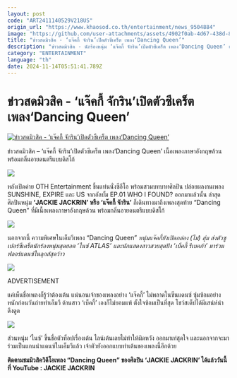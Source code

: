 ```yaml
---
layout: post
code: "ART2411140529V218US"
origin_url: "https://www.khaosod.co.th/entertainment/news_9504884"
image: "https://github.com/user-attachments/assets/4902f0ab-4d67-438d-8b2b-41ff9bf6a3f5"
title: "ข่าวสดมิวสิค - ‘แจ๊คกี้ จักริน’เปิดตัวซีเคร็ต เพลง‘Dancing Queen’"
description: "ข่าวสดมิวสิค - นักร้องหนุ่ม ‘แจ๊คกี้ จักริน’เปิดตัวซีเคร็ต เพลง‘Dancing Queen’ เนื้อเพลงภาษาอังกฤษล้วน พร้อมกลิ่นอายดนตรีแบบดิสโก้"
category: "ENTERTAINMENT"
language: "th"
date: 2024-11-14T05:51:41.789Z
---
```


# ข่าวสดมิวสิค - ‘แจ๊คกี้ จักริน’เปิดตัวซีเคร็ต เพลง‘Dancing Queen’

[![ข่าวสดมิวสิค - ‘แจ๊คกี้ จักริน’เปิดตัวซีเคร็ต เพลง‘Dancing Queen’](https://www.khaosod.co.th/wpapp/uploads/2024/11/jac.jpg "ข่าวสดมิวสิค - ‘แจ๊คกี้ จักริน’เปิดตัวซีเคร็ต เพลง‘Dancing Queen’")](https://www.khaosod.co.th/wpapp/uploads/2024/11/jac.jpg)

ข่าวสดมิวสิค – ‘แจ๊คกี้ จักริน’เปิดตัวซีเคร็ต เพลง‘Dancing Queen’ เนื้อเพลงภาษาอังกฤษล้วน พร้อมกลิ่นอายดนตรีแบบดิสโก้

![](https://www.khaosod.co.th/wpapp/uploads/2024/11/thumbnail_image5.jpg)

หลังเปิดค่าย OTH Entertainment ขึ้นแท่นนั่งซีอีโอ พร้อมสวมบทบาทศิลปิน ปล่อยผลงานเพลง SUNSHINE, EXPIRE และ US จากอัลบั้ม EP.01 WHO I FOUND? ออกมาแล้วนั้น ล่าสุดศิลปินหนุ่ม **‘JACKIE JACKRIN’ หรือ ‘แจ๊คกี้ จักริน’** ก็เดินทางมาถึงเพลงสุดท้าย “Dancing Queen” ที่มีเนื้อเพลงภาษาอังกฤษล้วน พร้อมกลิ่นอายดนตรีแบบดิสโก้

![](https://www.khaosod.co.th/wpapp/uploads/2024/11/466004729_122188991864208055_3651490638558325391_n.jpg)

นอกจากนี้ ความพิเศษในเอ็มวีเพลง “Dancing Queen” _หนุ่มแจ๊คกี้ยังเปิดกล่อง (ไม่) สุ่ม ส่งตัวซูเปอร์ซีเคร็ตนักร้องหนุ่มสุดฮอต ‘ไนซ์ ATLAS’ และนักแสดงสาวสวยสุดปัง ‘เบ็คกี้ รีเบคก้า’ มาร่วมฟลอร์แดนซ์ในลุกส์สุดว้าว_

![](https://www.khaosod.co.th/wpapp/uploads/2024/11/thumbnail_image3.jpg)

ADVERTISEMENT



แค่เห็นชื่อเพลงก็รู้ว่าต้องเต้น แน่นอนเจ้าของเพลงอย่าง ‘แจ๊คกี้’ ไม่พลาดในซีนแดนซ์ ซุ่มซ้อมอย่างหนักก่อนวันถ่ายทำเอ็มวี ด้านสาว ‘เบ็คกี้’ เองก็ไม่ยอมแพ้ ตั้งใจซ้อมเป็นที่สุด โชว์สเต็ปได้มีเสน่ห์น่าดึงดูด

![](https://www.khaosod.co.th/wpapp/uploads/2024/11/thumbnail_image2.jpg)

ส่วนหนุ่ม ‘ไนซ์’ ขึ้นชื่อตัวท็อปเรื่องเต้น ไลน์เต้นเลยไม่ทำให้ผิดหวัง ออกมาเท่สุดใจ และนอกจากจะมาร่วมเป็นแกนนำแดนซ์ในเอ็มวีแล้ว เจ้าตัวยังออกแบบท่าเต้นของเพลงนี้อีกด้วย

**ติดตามชมมิวสิควิดีโอเพลง “Dancing Queen” ของศิลปิน ‘JACKIE JACKRIN’ ได้แล้ววันนี้ที่ YouTube : JACKIE JACKRIN**